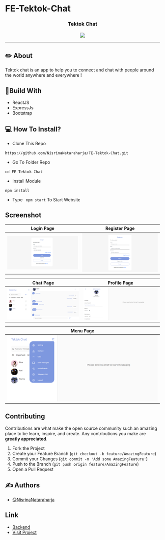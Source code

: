 # FE-Tektok-Chat
<p align="center">

  <h3 align="center">Tektok Chat</h3>
  <p align="center">
    <image align="center" width="100" src='./public/assets/screenshoot/chatlogo.png' />
  </p>

---

## ✏️ About

Tektok chat is an app to help you to connect and chat with people around the world anywhere and everywhere !


## 🔖Build With
- ReactJS
- ExpressJs
- Bootstrap

## 💻 How To Install?
- Clone This Repo
```
https://github.com/NisrinaNataraharja/FE-Tektok-Chat.git
```
- Go To Folder Repo

```
cd FE-Tektok-Chat
```

- Install Module

```
npm install
```

- Type ` npm start` To Start Website

## Screenshot

| Login Page | Register Page |
| ------------- | ------------- |
| ![Login](/public/assets/screenshoot/login.png?raw=true "Login Page") | ![Register](/public/assets/screenshoot/register.png?raw=true "Register Page")|

| Chat Page  | Profile Page |
| ------------- | ------------- |
| ![Chat](/public/assets/screenshoot/chat.png?raw=true "Landing Page") | ![Profile Page](/public/assets/screenshoot/profile.png?raw=true "Recipe Detail Page") |

| Menu Page  | 
| ------------- |
| ![Menu](/public/assets/screenshoot/menu.png?raw=true "Menu Page") |


## Contributing

Contributions are what make the open source community such an amazing place to be learn, inspire, and create. Any contributions you make are **greatly appreciated**.

1. Fork the Project
2. Create your Feature Branch (`git checkout -b feature/AmazingFeature`)
3. Commit your Changes (`git commit -m 'Add some AmazingFeature'`)
4. Push to the Branch (`git push origin feature/AmazingFeature`)
5. Open a Pull Request


## ✍️ Authors

- [@NisrinaNataraharja](https://github.com/NisrinaNataraharja)

## Link

- [Backend](https://github.com/NisrinaNataraharja/BE-Tektok-Chat)
- [Visit Project](https://tektok-chat.netlify.app)

